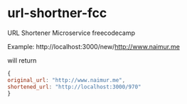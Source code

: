 # url-shortner-fcc
URL Shortener Microservice freecodecamp

Example:
http://localhost:3000/new/http://www.naimur.me

will return

```javascript
{
original_url: "http://www.naimur.me",
shortened_url: "http://localhost:3000/970"
}
```
